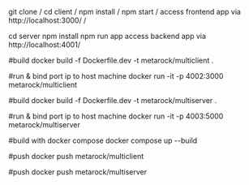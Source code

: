 git clone /
cd client / 
npm install / 
npm start / 
access frontend app via http://localhost:3000/ /

cd server
npm install
npm run app
access backend app via http://localhost:4001/

#build
docker build -f Dockerfile.dev -t metarock/multiclient .

#run & bind port ip to host machine
docker run -it -p 4002:3000 metarock/multiclient

#build
docker build -f Dockerfile.dev -t metarock/multiserver .

#run & bind port ip to host machine
docker run -it -p 4003:5000 metarock/multiserver

#build with docker compose
docker compose up --build

#push
docker push metarock/multiclient

#push
docker push metarock/multiserver
